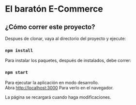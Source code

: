 # El baratón E-Commerce

## ¿Cómo correr este proyecto?

Despues de clonar, vaya al directorio del proyecto y ejecute:

### `npm install`

Para instalar los paquetes, después de instalados, debe correr:

### `npm start`

Para ejecutar la aplicación en modo desarrollo.<br>
Abra [http://localhost:3000](http://localhost:3000) Para verlo en el navegador.

La página se recargará cuando haga modificaciones.